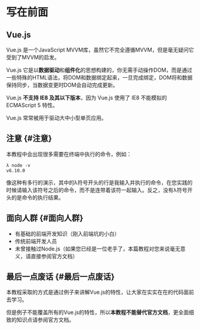 # 写在前面

## Vue.js

Vue.js 是一个JavaScript MVVM库，虽然它不完全遵循MVVM，但是毫无疑问它受到了MVVM的启发。

Vue.js 它是以**数据驱动**和**组件化**的思想构建的，你无需手动操作DOM，而是通过一些特殊的HTML语法，将DOM和数据绑定起来，一旦完成绑定，DOM将和数据保持同步，当数据变更时DOM会自动完成更新。

Vue.js **不支持 IE8 及其以下版本**，因为 Vue.js 使用了 IE8 不能模拟的 ECMAScript 5 特性。

Vue.js 常常被用于驱动大中小型单页应用。

## 注意 {#注意}

本教程中会出现很多需要在终端中执行的命令，例如：

```
λ node -v
v6.10.0
```

像这种有多行的演示，其中的λ符号开头的行是我输入并执行的命令，在您实践的时候请输入该符号之后的命令，而不是连带着该符一起输入。反之，没有λ符号开头的是命令的执行结果。

## 面向人群 {#面向人群}

* 有基础的前端开发知识（刚入前端坑的小白）
* 传统前端开发人员
* 未曾接触过Node.js（如果您已经是一位老手了，本篇教程对您来说毫无意义，请直接参阅官方文档）

## 最后一点废话 {#最后一点废话}

本教程采取的方式是通过例子来讲解Vue.js的特性，让大家在实实在在的代码面前去学习。

但是例子不能覆盖所有的Vue.js的特性，所以**本教程不能替代官方文档**，更全面细致的知识点请参阅官方文档。

